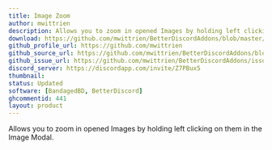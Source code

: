 ```yaml
---
title: Image Zoom
author: mwittrien
description: Allows you to zoom in opened Images by holding left clicking on them in the Image Modal.
download: https://github.com/mwittrien/BetterDiscordAddons/blob/master/Plugins/ImageZoom/ImageZoom.plugin.js
github_profile_url: https://github.com/mwittrien
github_source_url: https://github.com/mwittrien/BetterDiscordAddons/blob/master/Plugins/ImageZoom/
github_issue_url: https://github.com/mwittrien/BetterDiscordAddons/issues/
discord_server: https://discordapp.com/invite/Z7PBux5
thumbnail:
status: Updated
software: [BandagedBD, BetterDiscord]
ghcommentid: 441
layout: product
---
```

Allows you to zoom in opened Images by holding left clicking on them in the Image Modal.
